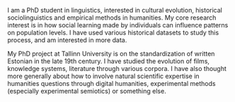 



I am a PhD student in linguistics, interested in cultural evolution, historical sociolinguistics and empirical methods in humanities. My core research interest is in how social learning made by individuals can influence patterns on population levels. I have used various historical datasets to study this process, and am interested in more data.

My PhD project at Tallinn University is on the standardization of written Estonian in the late 19th century. I have studied the evolution of films, knowledge systems, literature through various corpora. I have also thought more generally about how to involve natural scientific expertise in humanities questions through digital humanities, experimental methods (especially experimental semiotics) or something else.
